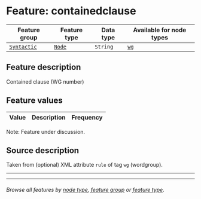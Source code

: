 # Feature: containedclause

Feature group | Feature type | Data type | Available for node types
---  | --- | --- | ---
[`Syntactic`](featuresbygroup.md#syntactic-features) | [`Node`](featuresbyfeaturetype.md#node-features) | `String` | [`wg`](featuresbynodetype.md#wordgroup-nodes)

## Feature description

Contained clause (WG number)

## Feature values

Value | Description | Frequency
--- | --- | ---

Note: Feature under discussion.

## Source description

Taken from (optional) XML attribute `rule` of tag `wg` (wordgroup).

---
---
###### *Browse all features by [node type](featuresbynodetype.md#readme), [feature group](featuresbygroup.md#readme) or [feature type](featuresbyfeaturetype.md#readme).*
